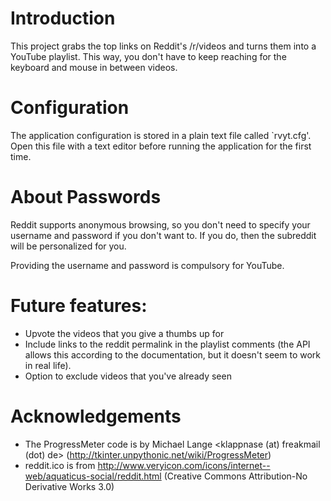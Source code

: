 # Introduction

This project grabs the top links on Reddit's /r/videos and turns them
into a YouTube playlist.  This way, you don't have to keep reaching for the
keyboard and mouse in between videos.  

# Configuration

The application configuration is stored in a plain text file called `rvyt.cfg'.
Open this file with a text editor before running the application for the first
time.

# About Passwords

Reddit supports anonymous browsing, so you don't need to specify your username
and password if you don't want to.  If you do, then the subreddit will be
personalized for you.

Providing the username and password is compulsory for YouTube.

# Future features:

 - Upvote the videos that you give a thumbs up for
 - Include links to the reddit permalink in the playlist comments (the API 
   allows this according to the documentation, but it doesn't seem to work in
   real life).
 - Option to exclude videos that you've already seen

# Acknowledgements

- The ProgressMeter code is by Michael Lange <klappnase (at) freakmail (dot)
  de> (http://tkinter.unpythonic.net/wiki/ProgressMeter)
- reddit.ico is from
  http://www.veryicon.com/icons/internet--web/aquaticus-social/reddit.html
  (Creative Commons Attribution-No Derivative Works 3.0)
